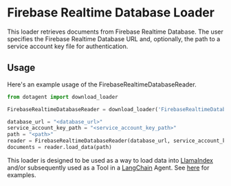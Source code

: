 # Firebase Realtime Database Loader

This loader retrieves documents from Firebase Realtime Database. The user specifies the Firebase Realtime Database URL and, optionally, the path to a service account key file for authentication.

## Usage

Here's an example usage of the FirebaseRealtimeDatabaseReader.

```python
from dotagent import download_loader

FirebaseRealtimeDatabaseReader = download_loader('FirebaseRealtimeDatabaseReader')

database_url = "<database_url>"
service_account_key_path = "<service_account_key_path>"
path = "<path>"
reader = FirebaseRealtimeDatabaseReader(database_url, service_account_key_path)
documents = reader.load_data(path)
```

This loader is designed to be used as a way to load data into [LlamaIndex](https://github.com/jerryjliu/gpt_index/tree/main/gpt_index) and/or subsequently used as a Tool in a [LangChain](https://github.com/hwchase17/langchain) Agent. See [here](https://github.com/emptycrown/llama-hub/tree/main) for examples.
